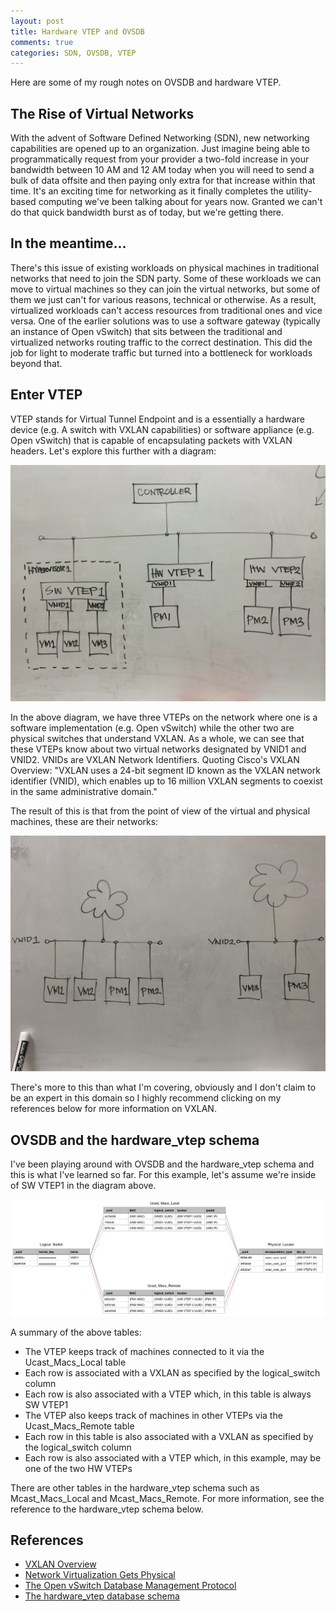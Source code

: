 ```yaml
---
layout: post
title: Hardware VTEP and OVSDB
comments: true
categories: SDN, OVSDB, VTEP
---
```


Here are some of my rough notes on OVSDB and hardware VTEP.

## The Rise of Virtual Networks

With the advent of Software Defined Networking (SDN), new networking capabilities are opened up to an organization. Just imagine being able to programmatically request from your provider a two-fold increase in your bandwidth between 10 AM and 12 AM today when you will need to send a bulk of data offsite and then paying only extra for that increase within that time. It's an exciting time for networking as it finally completes the utility-based computing we've been talking about for years now. Granted we can't do that quick bandwidth burst as of today, but we're getting there.

## In the meantime...

There's this issue of existing workloads on physical machines in traditional networks that need to join the SDN party. Some of these workloads we can move to virtual machines so they can join the virtual networks, but some of them we just can't for various reasons, technical or otherwise. As a result, virtualized workloads can't access resources from traditional ones and vice versa. One of the earlier solutions was to use a software gateway (typically an instance of Open vSwitch) that sits between the traditional and virtualized networks routing traffic to the correct destination. This did the job for light to moderate traffic but turned into a bottleneck for workloads beyond that.

## Enter VTEP

VTEP stands for Virtual Tunnel Endpoint and is a essentially a hardware device (e.g. A switch with VXLAN capabilities) or software appliance (e.g. Open vSwitch) that is capable of encapsulating packets with VXLAN headers. Let's explore this further with a diagram:

![Physical Network](/assets/images/network_1.jpg)

In the above diagram, we have three VTEPs on the network where one is a software implementation (e.g. Open vSwitch) while the other two are physical switches that understand VXLAN. As a whole, we can see that these VTEPs know about two virtual networks designated by VNID1 and VNID2. VNIDs are VXLAN Network Identifiers. Quoting Cisco's VXLAN Overview: "VXLAN uses a 24-bit segment ID known as the VXLAN network identifier (VNID), which enables up to 16 million VXLAN segments to coexist in the same administrative domain."

The result of this is that from the point of view of the virtual and physical machines, these are their networks:

![Virtual Network](/assets/images/network_2.jpg)

There's more to this than what I'm covering, obviously and I don't claim to be an expert in this domain so I highly recommend clicking on my references below for more information on VXLAN.

## OVSDB and the hardware_vtep schema

I've been playing around with OVSDB and the hardware_vtep schema and this is what I've learned so far. For this example, let's assume we're inside of SW VTEP1 in the diagram above.

<a href="/assets/images/hardware_vtep.png" target="_blank">![Hardware VTEP tables](/assets/images/hardware_vtep.png)</a>

A summary of the above tables:

* The VTEP keeps track of machines connected to it via the Ucast_Macs_Local table
* Each row is associated with a VXLAN as specified by the logical_switch column
* Each row is also associated with a VTEP which, in this table is always SW VTEP1
* The VTEP also keeps track of machines in other VTEPs via the Ucast_Macs_Remote table
* Each row in this table is also associated with a VXLAN as specified by the logical_switch column
* Each row is also associated with a VTEP which, in this example, may be one of the two HW VTEPs

There are other tables in the hardware_vtep schema such as Mcast_Macs_Local and Mcast_Macs_Remote. For more information, see the reference to the hardware_vtep schema below.

## References

* [VXLAN Overview](http://www.cisco.com/c/en/us/products/collateral/switches/nexus-9000-series-switches/white-paper-c11-729383.html)
* [Network Virtualization Gets Physical](http://cto.vmware.com/network-virtualization-gets-physical/)
* [The Open vSwitch Database Management Protocol](http://tools.ietf.org/html/rfc7047)
* [The hardware_vtep database schema](http://openvswitch.org/docs/vtep.5.pdf)
